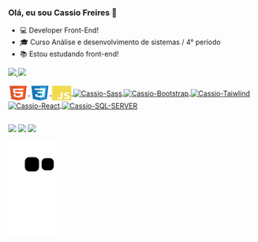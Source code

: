 ### Olá, eu sou Cassio Freires 👋

<!--
**CassioFreires/CassioFreires** is a ✨ _special_ ✨ repository because its `README.md` (this file) appears on your GitHub profile.

Here are some ideas to get you started:
-->

- 💻 Developer Front-End!
- 🎓 Curso Análise e desenvolvimento de sistemas / 4° período
- 📚 Estou estudando front-end!
 <div>
  <a href="https://github.com/CassioFreires">
  <img height="150em" src="https://github-readme-stats.vercel.app/api?username=CassioFreires&show_icons=true&theme=dracula&include_all_commits=true&count_private=true"/>
  <img height="150em" src="https://github-readme-stats.vercel.app/api/top-langs/?username=CassioFreires&layout=compact&langs_count=16&theme=dracula"/>
</div>
<div style="display: inline_block;"><br>
  <img align="center" alt="Cassio-HTML" height="30" width="40" src="https://raw.githubusercontent.com/devicons/devicon/master/icons/html5/html5-original.svg">
  <img align="center" alt="Cassio-CSS" height="30" width="40" src="https://raw.githubusercontent.com/devicons/devicon/master/icons/css3/css3-original.svg">
  <img align="center" alt="Cassio-Js" height="30" width="40" src="https://raw.githubusercontent.com/devicons/devicon/master/icons/javascript/javascript-plain.svg">
 <img align="center" alt="Cassio-Sass" width="40" height="30" src="https://user-images.githubusercontent.com/80475676/204088789-dda73492-e536-4995-966e-5caa0b65824f.svg"/>
  <img align="center" alt="Cassio-Bootstrap" width="40" height="30" src="https://user-images.githubusercontent.com/80475676/204088880-80821c2b-8eda-409b-aeb0-f166adab1ee0.svg"/>
  <img align="center" alt="Cassio-Taiwlind" width="40" height="30" src="https://user-images.githubusercontent.com/80475676/204089047-e1ed34a3-e710-4d86-8f11-e035ec55ecb5.svg"/>
 <img align="center" alt="Cassio-React" width="40" height="30" src="https://user-images.githubusercontent.com/80475676/204089101-868faef0-e7a2-44fc-aad9-406696d81477.svg"/>
 <img align="center" alt="Cassio-SQL-SERVER" width="40" height="30" src="https://user-images.githubusercontent.com/80475676/204089314-e6c2928d-1d88-4501-ab29-25095d260bf8.svg"/>
</div>
  
  ##
  
<div> 
  <a href="https://www.instagram.com/cassildsouza/" target="_blank"><img src="https://img.shields.io/badge/-Instagram-%23E4405F?style=for-the-badge&logo=instagram&logoColor=white" target="_blank"></a>
  <a href = "mailto:cassio_souza@live.com"><img src="https://img.shields.io/badge/-Gmail-%23333?style=for-the-badge&logo=gmail&logoColor=white" target="_blank"></a>
  <a href="https://www.linkedin.com/in/cassio-souza-08347a157/" target="_blank"><img src="https://img.shields.io/badge/-LinkedIn-%230077B5?style=for-the-badge&logo=linkedin&logoColor=white" target="_blank"></a> 
  
  ![Snake animation](https://github.com/cassiofreires/cassiofreires/blob/output/github-contribution-grid-snake.svg)
</div>
